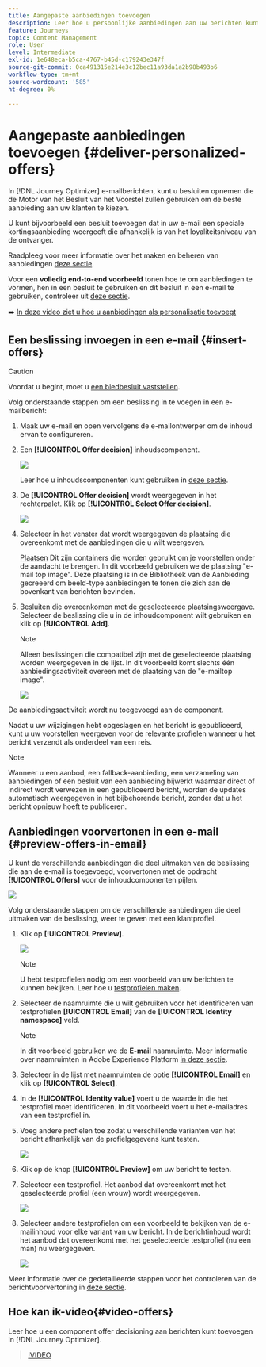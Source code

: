 ```yaml
---
title: Aangepaste aanbiedingen toevoegen
description: Leer hoe u persoonlijke aanbiedingen aan uw berichten kunt toevoegen
feature: Journeys
topic: Content Management
role: User
level: Intermediate
exl-id: 1e648eca-b5ca-4767-b45d-c179243e347f
source-git-commit: 0ca491315e214e3c12bec11a93da1a2b98b493b6
workflow-type: tm+mt
source-wordcount: '585'
ht-degree: 0%

---
```


# Aangepaste aanbiedingen toevoegen {#deliver-personalized-offers}

In [!DNL Journey Optimizer] e-mailberichten, kunt u besluiten opnemen die de Motor van het Besluit van het Voorstel zullen gebruiken om de beste aanbieding aan uw klanten te kiezen.

U kunt bijvoorbeeld een besluit toevoegen dat in uw e-mail een speciale kortingsaanbieding weergeeft die afhankelijk is van het loyaliteitsniveau van de ontvanger.

Raadpleeg voor meer informatie over het maken en beheren van aanbiedingen [deze sectie](../offers/get-started/starting-offer-decisioning.md).

Voor een **volledig end-to-end voorbeeld** tonen hoe te om aanbiedingen te vormen, hen in een besluit te gebruiken en dit besluit in een e-mail te gebruiken, controleer uit [deze sectie](../offers/offers-e2e.md#insert-decision-in-email).

➡️ [In deze video ziet u hoe u aanbiedingen als personalisatie toevoegt](#video-offers)

## Een beslissing invoegen in een e-mail {#insert-offers}

>[!CAUTION]
>
>Voordat u begint, moet u [een biedbesluit vaststellen](../offers/offer-activities/create-offer-activities.md).

Volg onderstaande stappen om een beslissing in te voegen in een e-mailbericht:

1. Maak uw e-mail en open vervolgens de e-mailontwerper om de inhoud ervan te configureren.

1. Een **[!UICONTROL Offer decision]** inhoudscomponent.

   ![](assets/deliver-offer-component.png)

   Leer hoe u inhoudscomponenten kunt gebruiken in [deze sectie](content-components.md).

1. De **[!UICONTROL Offer decision]** wordt weergegeven in het rechterpalet. Klik op **[!UICONTROL Select Offer decision]**.

   ![](assets/deliver-offer-tab.png)

1. Selecteer in het venster dat wordt weergegeven de plaatsing die overeenkomt met de aanbiedingen die u wilt weergeven.

   [Plaatsen](../offers/offer-library/creating-placements.md) Dit zijn containers die worden gebruikt om je voorstellen onder de aandacht te brengen. In dit voorbeeld gebruiken we de plaatsing &quot;e-mail top image&quot;. Deze plaatsing is in de Bibliotheek van de Aanbieding gecreeerd om beeld-type aanbiedingen te tonen die zich aan de bovenkant van berichten bevinden.

1. Besluiten die overeenkomen met de geselecteerde plaatsingsweergave. Selecteer de beslissing die u in de inhoudcomponent wilt gebruiken en klik op **[!UICONTROL Add]**.

   >[!NOTE]
   >
   >Alleen beslissingen die compatibel zijn met de geselecteerde plaatsing worden weergegeven in de lijst. In dit voorbeeld komt slechts één aanbiedingsactiviteit overeen met de plaatsing van de &quot;e-mailtop image&quot;.

   ![](assets/deliver-offer-placement.png)

De aanbiedingsactiviteit wordt nu toegevoegd aan de component.

Nadat u uw wijzigingen hebt opgeslagen en het bericht is gepubliceerd, kunt u uw voorstellen weergeven voor de relevante profielen wanneer u het bericht verzendt als onderdeel van een reis.

>[!NOTE]
>
>Wanneer u een aanbod, een fallback-aanbieding, een verzameling van aanbiedingen of een besluit van een aanbieding bijwerkt waarnaar direct of indirect wordt verwezen in een gepubliceerd bericht, worden de updates automatisch weergegeven in het bijbehorende bericht, zonder dat u het bericht opnieuw hoeft te publiceren.

## Aanbiedingen voorvertonen in een e-mail {#preview-offers-in-email}

U kunt de verschillende aanbiedingen die deel uitmaken van de beslissing die aan de e-mail is toegevoegd, voorvertonen met de opdracht **[!UICONTROL Offers]** voor de inhoudcomponenten pijlen.

![](assets/deliver-offer-preview.png)

Volg onderstaande stappen om de verschillende aanbiedingen die deel uitmaken van de beslissing, weer te geven met een klantprofiel.

1. Klik op **[!UICONTROL Preview]**.

   ![](assets/deliver-offer-preview-button.png)

   >[!NOTE]
   >
   >U hebt testprofielen nodig om een voorbeeld van uw berichten te kunnen bekijken. Leer hoe u [testprofielen maken](../segment/creating-test-profiles.md).

1. Selecteer de naamruimte die u wilt gebruiken voor het identificeren van testprofielen **[!UICONTROL Email]** van de **[!UICONTROL Identity namespace]** veld.

   >[!NOTE]
   >
   >In dit voorbeeld gebruiken we de **E-mail** naamruimte. Meer informatie over naamruimten in Adobe Experience Platform [in deze sectie](../segment/get-started-identity.md).

1. Selecteer in de lijst met naamruimten de optie **[!UICONTROL Email]** en klik op **[!UICONTROL Select]**.

1. In de **[!UICONTROL Identity value]** voert u de waarde in die het testprofiel moet identificeren. In dit voorbeeld voert u het e-mailadres van een testprofiel in.

   <!--For example enter smith@adobe.com and click the **[!UICONTROL Add profile]** button.-->

1. Voeg andere profielen toe zodat u verschillende varianten van het bericht afhankelijk van de profielgegevens kunt testen.

   ![](assets/deliver-offer-test-profiles.png)

1. Klik op de knop **[!UICONTROL Preview]** om uw bericht te testen.

1. Selecteer een testprofiel. Het aanbod dat overeenkomt met het geselecteerde profiel (een vrouw) wordt weergegeven.

   ![](assets/deliver-offer-test-profile-female-preview.png)

1. Selecteer andere testprofielen om een voorbeeld te bekijken van de e-mailinhoud voor elke variant van uw bericht. In de berichtinhoud wordt het aanbod dat overeenkomt met het geselecteerde testprofiel (nu een man) nu weergegeven.

   ![](assets/deliver-offer-test-profile-male-preview.png)

Meer informatie over de gedetailleerde stappen voor het controleren van de berichtvoorvertoning in [deze sectie](#preview-your-messages).

## Hoe kan ik-video{#video-offers}

Leer hoe u een component offer decisioning aan berichten kunt toevoegen in [!DNL Journey Optimizer].

>[!VIDEO](https://video.tv.adobe.com/v/334088?quality=12)

